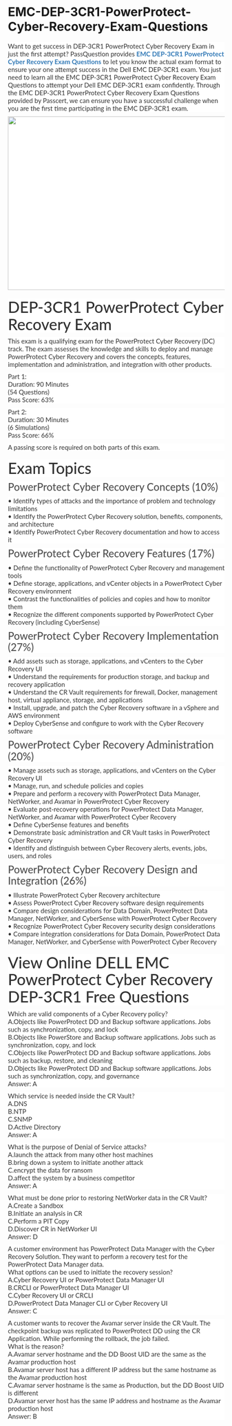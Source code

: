 # EMC-DEP-3CR1-PowerProtect-Cyber-Recovery-Exam-Questions
<p>
	<span style="font-size:12px;font-weight:normal;">
	<p style="box-sizing:border-box;margin-top:0px;margin-bottom:10px;color:#333333;font-family:Lato;font-size:15px;white-space:normal;background-color:#FFFFFF;">
		Want to get success in DEP-3CR1 PowerProtect Cyber Recovery Exam in just the first attempt? PassQuestion provides&nbsp;<span style="box-sizing:border-box;font-weight:700;"><a href="https://www.passquestion.com/dep-3cr1.html" style="box-sizing:border-box;background-color:transparent;color:#337AB7;text-decoration-line:none;">EMC DEP-3CR1 PowerProtect Cyber Recovery Exam Questions</a></span>&nbsp;to let you know the actual exam format to ensure your one attempt success in the Dell EMC DEP-3CR1 exam. You just need to learn all the EMC DEP-3CR1 PowerProtect Cyber Recovery Exam Questions to attempt your Dell EMC DEP-3CR1 exam confidently. Through the EMC DEP-3CR1 PowerProtect Cyber Recovery Exam Questions provided by Passcert, we can ensure you have a successful challenge when you are the first time participating in the EMC DEP-3CR1 exam.&nbsp;
	</p>
	<p style="box-sizing:border-box;margin-top:0px;margin-bottom:10px;color:#333333;font-family:Lato;font-size:15px;white-space:normal;background-color:#FFFFFF;">
		<img alt="" src="https://www.passquestion.com/uploads/pqcom/images/20220819/96a46bbde9c2167d15324de6c2ef7682.png" style="box-sizing:border-box;vertical-align:middle;max-width:100%;height:402px;width:600px;" />
	</p>
	<h1 style="box-sizing:border-box;margin:20px 0px 10px;font-size:36px;font-family:Lato;font-weight:500;line-height:1.1;color:#333333;white-space:normal;background-color:#FFFFFF;">
		DEP-3CR1 PowerProtect Cyber Recovery Exam
	</h1>
	<p style="box-sizing:border-box;margin-top:0px;margin-bottom:10px;color:#333333;font-family:Lato;font-size:15px;white-space:normal;background-color:#FFFFFF;">
		This exam is a qualifying exam for the PowerProtect Cyber Recovery (DC) track. The exam assesses the knowledge and skills to deploy and manage PowerProtect Cyber Recovery and covers the concepts, features, implementation and administration, and integration with other products.
	</p>
	<p style="box-sizing:border-box;margin-top:0px;margin-bottom:10px;color:#333333;font-family:Lato;font-size:15px;white-space:normal;background-color:#FFFFFF;">
		Part 1:<br style="box-sizing:border-box;" />
Duration: 90 Minutes<br style="box-sizing:border-box;" />
(54 Questions)<br style="box-sizing:border-box;" />
Pass Score: 63%
	</p>
	<p style="box-sizing:border-box;margin-top:0px;margin-bottom:10px;color:#333333;font-family:Lato;font-size:15px;white-space:normal;background-color:#FFFFFF;">
		Part 2:<br style="box-sizing:border-box;" />
Duration: 30 Minutes<br style="box-sizing:border-box;" />
(6 Simulations)<br style="box-sizing:border-box;" />
Pass Score: 66%
	</p>
	<p style="box-sizing:border-box;margin-top:0px;margin-bottom:10px;color:#333333;font-family:Lato;font-size:15px;white-space:normal;background-color:#FFFFFF;">
		A passing score is required on both parts of this exam.
	</p>
	<h1 style="box-sizing:border-box;margin:20px 0px 10px;font-size:36px;font-family:Lato;font-weight:500;line-height:1.1;color:#333333;white-space:normal;background-color:#FFFFFF;">
		Exam Topics
	</h1>
	<h3 style="box-sizing:border-box;font-family:Lato;font-weight:500;line-height:1.1;color:#505050;margin-top:0px;margin-bottom:10px;font-size:24px;white-space:normal;background-color:#FFFFFF;">
		PowerProtect Cyber Recovery Concepts (10%)
	</h3>
	<p style="box-sizing:border-box;margin-top:0px;margin-bottom:10px;color:#333333;font-family:Lato;font-size:15px;white-space:normal;background-color:#FFFFFF;">
		• Identify types of attacks and the importance of problem and technology limitations<br style="box-sizing:border-box;" />
• Identify the PowerProtect Cyber Recovery solution, benefits, components, and architecture<br style="box-sizing:border-box;" />
• Identify PowerProtect Cyber Recovery documentation and how to access it
	</p>
	<h3 style="box-sizing:border-box;font-family:Lato;font-weight:500;line-height:1.1;color:#505050;margin-top:0px;margin-bottom:10px;font-size:24px;white-space:normal;background-color:#FFFFFF;">
		PowerProtect Cyber Recovery Features (17%)
	</h3>
	<p style="box-sizing:border-box;margin-top:0px;margin-bottom:10px;color:#333333;font-family:Lato;font-size:15px;white-space:normal;background-color:#FFFFFF;">
		• Define the functionality of PowerProtect Cyber Recovery and management tools<br style="box-sizing:border-box;" />
• Define storage, applications, and vCenter objects in a PowerProtect Cyber Recovery environment<br style="box-sizing:border-box;" />
• Contrast the functionalities of policies and copies and how to monitor them<br style="box-sizing:border-box;" />
• Recognize the different components supported by PowerProtect Cyber Recovery (including CyberSense)
	</p>
	<h3 style="box-sizing:border-box;font-family:Lato;font-weight:500;line-height:1.1;color:#505050;margin-top:0px;margin-bottom:10px;font-size:24px;white-space:normal;background-color:#FFFFFF;">
		PowerProtect Cyber Recovery Implementation (27%)
	</h3>
	<p style="box-sizing:border-box;margin-top:0px;margin-bottom:10px;color:#333333;font-family:Lato;font-size:15px;white-space:normal;background-color:#FFFFFF;">
		• Add assets such as storage, applications, and vCenters to the Cyber Recovery UI&nbsp;<br style="box-sizing:border-box;" />
• Understand the requirements for production storage, and backup and recovery application<br style="box-sizing:border-box;" />
• Understand the CR Vault requirements for firewall, Docker, management host, virtual appliance, storage, and applications<br style="box-sizing:border-box;" />
• Install, upgrade, and patch the Cyber Recovery software in a vSphere and AWS environment<br style="box-sizing:border-box;" />
• Deploy CyberSense and configure to work with the Cyber Recovery software
	</p>
	<h3 style="box-sizing:border-box;font-family:Lato;font-weight:500;line-height:1.1;color:#505050;margin-top:0px;margin-bottom:10px;font-size:24px;white-space:normal;background-color:#FFFFFF;">
		PowerProtect Cyber Recovery Administration (20%)
	</h3>
	<p style="box-sizing:border-box;margin-top:0px;margin-bottom:10px;color:#333333;font-family:Lato;font-size:15px;white-space:normal;background-color:#FFFFFF;">
		• Manage assets such as storage, applications, and vCenters on the Cyber Recovery UI<br style="box-sizing:border-box;" />
• Manage, run, and schedule policies and copies<br style="box-sizing:border-box;" />
• Prepare and perform a recovery with PowerProtect Data Manager, NetWorker, and Avamar in PowerProtect Cyber Recovery<br style="box-sizing:border-box;" />
• Evaluate post-recovery operations for PowerProtect Data Manager, NetWorker, and Avamar with PowerProtect Cyber Recovery<br style="box-sizing:border-box;" />
• Define CyberSense features and benefits<br style="box-sizing:border-box;" />
• Demonstrate basic administration and CR Vault tasks in PowerProtect Cyber Recovery<br style="box-sizing:border-box;" />
• Identify and distinguish between Cyber Recovery alerts, events, jobs, users, and roles
	</p>
	<h3 style="box-sizing:border-box;font-family:Lato;font-weight:500;line-height:1.1;color:#505050;margin-top:0px;margin-bottom:10px;font-size:24px;white-space:normal;background-color:#FFFFFF;">
		PowerProtect Cyber Recovery Design and Integration (26%)
	</h3>
	<p style="box-sizing:border-box;margin-top:0px;margin-bottom:10px;color:#333333;font-family:Lato;font-size:15px;white-space:normal;background-color:#FFFFFF;">
		• Illustrate PowerProtect Cyber Recovery architecture<br style="box-sizing:border-box;" />
• Assess PowerProtect Cyber Recovery software design requirements<br style="box-sizing:border-box;" />
• Compare design considerations for Data Domain, PowerProtect Data Manager, NetWorker, and CyberSense with PowerProtect Cyber Recovery<br style="box-sizing:border-box;" />
• Recognize PowerProtect Cyber Recovery security design considerations<br style="box-sizing:border-box;" />
• Compare integration considerations for Data Domain, PowerProtect Data Manager, NetWorker, and CyberSense with PowerProtect Cyber Recovery
	</p>
	<h1 style="box-sizing:border-box;margin:20px 0px 10px;font-size:36px;font-family:Lato;font-weight:500;line-height:1.1;color:#333333;white-space:normal;background-color:#FFFFFF;">
		View Online DELL EMC PowerProtect Cyber Recovery DEP-3CR1 Free Questions
	</h1>
	<p style="box-sizing:border-box;margin-top:0px;margin-bottom:10px;color:#333333;font-family:Lato;font-size:15px;white-space:normal;background-color:#FFFFFF;">
		Which are valid components of a Cyber Recovery policy?<br style="box-sizing:border-box;" />
A.Objects like PowerProtect DD and Backup software applications. Jobs such as synchronization, copy, and lock<br style="box-sizing:border-box;" />
B.Objects like PowerStore and Backup software applications. Jobs such as synchronization, copy, and lock<br style="box-sizing:border-box;" />
C.Objects like PowerProtect DD and Backup software applications. Jobs such as backup, restore, and cleaning<br style="box-sizing:border-box;" />
D.Objects like PowerProtect DD and Backup software applications. Jobs such as synchronization, copy, and governance<br style="box-sizing:border-box;" />
Answer: A
	</p>
	<p style="box-sizing:border-box;margin-top:0px;margin-bottom:10px;color:#333333;font-family:Lato;font-size:15px;white-space:normal;background-color:#FFFFFF;">
		Which service is needed inside the CR Vault?<br style="box-sizing:border-box;" />
A.DNS<br style="box-sizing:border-box;" />
B.NTP<br style="box-sizing:border-box;" />
C.SNMP<br style="box-sizing:border-box;" />
D.Active Directory<br style="box-sizing:border-box;" />
Answer: A
	</p>
	<p style="box-sizing:border-box;margin-top:0px;margin-bottom:10px;color:#333333;font-family:Lato;font-size:15px;white-space:normal;background-color:#FFFFFF;">
		What is the purpose of Denial of Service attacks?<br style="box-sizing:border-box;" />
A.launch the attack from many other host machines<br style="box-sizing:border-box;" />
B.bring down a system to initiate another attack<br style="box-sizing:border-box;" />
C.encrypt the data for ransom<br style="box-sizing:border-box;" />
D.affect the system by a business competitor<br style="box-sizing:border-box;" />
Answer: A
	</p>
	<p style="box-sizing:border-box;margin-top:0px;margin-bottom:10px;color:#333333;font-family:Lato;font-size:15px;white-space:normal;background-color:#FFFFFF;">
		What must be done prior to restoring NetWorker data in the CR Vault?<br style="box-sizing:border-box;" />
A.Create a Sandbox<br style="box-sizing:border-box;" />
B.Initiate an analysis in CR<br style="box-sizing:border-box;" />
C.Perform a PIT Copy<br style="box-sizing:border-box;" />
D.Discover CR in NetWorker UI<br style="box-sizing:border-box;" />
Answer: D
	</p>
	<p style="box-sizing:border-box;margin-top:0px;margin-bottom:10px;color:#333333;font-family:Lato;font-size:15px;white-space:normal;background-color:#FFFFFF;">
		A customer environment has PowerProtect Data Manager with the Cyber Recovery Solution. They want to perform a recovery test for the PowerProtect Data Manager data.<br style="box-sizing:border-box;" />
What options can be used to initiate the recovery session?<br style="box-sizing:border-box;" />
A.Cyber Recovery UI or PowerProtect Data Manager UI<br style="box-sizing:border-box;" />
B.CRCLI or PowerProtect Data Manager UI<br style="box-sizing:border-box;" />
C.Cyber Recovery UI or CRCLI<br style="box-sizing:border-box;" />
D.PowerProtect Data Manager CLI or Cyber Recovery UI<br style="box-sizing:border-box;" />
Answer: C
	</p>
	<p style="box-sizing:border-box;margin-top:0px;margin-bottom:10px;color:#333333;font-family:Lato;font-size:15px;white-space:normal;background-color:#FFFFFF;">
		A customer wants to recover the Avamar server inside the CR Vault. The checkpoint backup was replicated to PowerProtect DD using the CR Application. While performing the rollback, the job failed.<br style="box-sizing:border-box;" />
What is the reason?<br style="box-sizing:border-box;" />
A.Avamar server hostname and the DD Boost UID are the same as the Avamar production host<br style="box-sizing:border-box;" />
B.Avamar server host has a different IP address but the same hostname as the Avamar production host<br style="box-sizing:border-box;" />
C.Avamar server hostname is the same as Production, but the DD Boost UID is different<br style="box-sizing:border-box;" />
D.Avamar server host has the same IP address and hostname as the Avamar production host<br style="box-sizing:border-box;" />
Answer: B
	</p>
</span>
</p>
